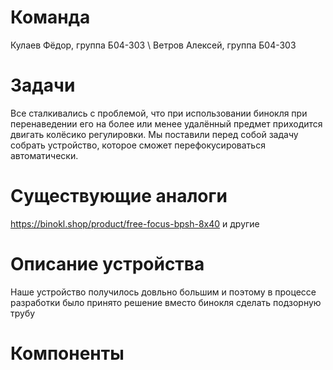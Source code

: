 # Команда
Кулаев Фёдор, группа Б04-303 \\
Ветров Алексей, группа Б04-303

# Задачи
Все сталкивались с проблемой, что при использовании бинокля при перенаведении его на более или менее удалённый предмет приходится двигать колёсико регулировки. Мы поставили перед собой задачу собрать устройство, которое сможет перефокусироваться автоматически. 

# Существующие аналоги
https://binokl.shop/product/free-focus-bpsh-8x40 и другие

# Описание устройства
Наше устройство получилось довльно большим и поэтому в процессе разработки было принято решение вместо бинокля сделать подзорную трубу

# Компоненты
#
#
